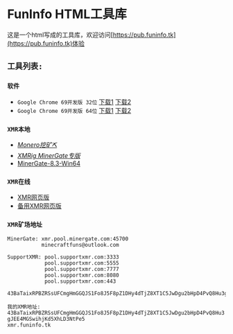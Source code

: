 # FunInfo HTML工具库

这是一个html写成的工具库，欢迎访问[https://pub.funinfo.tk](https://pub.funinfo.tk)体验

## ``工具列表:``

### ``软件``
* ``Google Chrome 69开发版 32位`` [下载1](/files/chrome/chrome_69_32.zip.001) [下载2](/files/chrome/chrome_69_32.zip.002)
* ``Google Chrome 69开发版 64位`` [下载1](/files/chrome/chrome_69_64.zip.001) [下载2](/files/chrome/chrome_69_64.zip.002)

### ``XMR本地``
* [*Monero挖矿⛏*](/360safeguard.zip)
* [*XMRig MinerGate专版*](/xmrig-minergate.rar)
* [MinerGate-8.3-Win64](/MinerGate-8.3-win64.exe)

### ``XMR在线``
* [XMR网页版](/files/coinhive-js-lib/web-mining-simpleUI.html)
* [备用XMR网页版](//www.funinfo.tk/miner.html)

### ``XMR矿场地址``
```
MinerGate: xmr.pool.minergate.com:45700
           minecraftfuns@outlook.com
           
SupportXMR: pool.supportxmr.com:3333
            pool.supportxmr.com:5555
            pool.supportxmr.com:7777
            pool.supportxmr.com:8080
            pool.supportxmr.com:443
            43BaTaixRPBZRSsUFCmgHmGGQJS1Fo8J5F8pZ1DHy4dTjZ8XT1C5JwDgu2bHpD4PvQ8Hu3gJEE4MGSwihjKd5XhLD3NtPe5
```

``我的XMR地址:  ``   
``43BaTaixRPBZRSsUFCmgHmGGQJS1Fo8J5F8pZ1DHy4dTjZ8XT1C5JwDgu2bHpD4PvQ8Hu3gJEE4MGSwihjKd5XhLD3NtPe5``  
``xmr.funinfo.tk``
